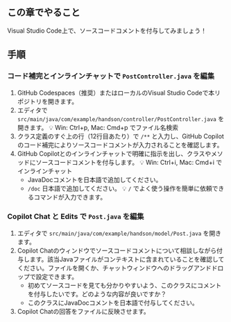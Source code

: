 ## この章でやること

Visual Studio Code上で、ソースコードコメントを付与してみましょう！

## 手順

### コード補完とインラインチャットで `PostController.java` を編集

1. GitHub Codespaces（推奨）またはローカルのVisual Studio Codeで本リポジトリを開きます。
1. エディタで `src/main/java/com/example/handson/controller/PostController.java` を開きます。 :bulb: Win: Ctrl+p, Mac: Cmd+p でファイル名検索
1. クラス定義のすぐ上の行（12行目あたり）で `/**` と入力し、GitHub Copilotのコード補完によりソースコードコメントが入力されることを確認します。
1. GitHub Copilotとのインラインチャットで明確に指示を出し、クラスやメソッドにソースコードコメントを付与します。 :bulb: Win: Ctrl+i, Mac: Cmd+i でインラインチャット
    - JavaDocコメントを日本語で追加してください。
    - `/doc` 日本語で追加してください。 :bulb: `/` でよく使う操作を簡単に依頼できるコマンドが入力できます。

### Copilot Chat と Edits で `Post.java` を編集

1. エディタで `src/main/java/com/example/handson/model/Post.java` を開きます。
1. Copilot Chatのウィンドウでソースコードコメントについて相談しながら付与します。該当Javaファイルがコンテキストに含まれていることを確認してください。ファイルを開くか、チャットウィンドウへのドラッグアンドドロップで設定できます。
    - 初めてソースコードを見ても分かりやすいよう、このクラスにコメントを付与したいです。どのような内容が良いですか？
    - このクラスにJavaDocコメントを日本語で付与してください。
1. Copilot Chatの回答をファイルに反映させます。